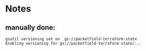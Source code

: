 # Notes

## manually done:

```
gsutil versioning set on  gs://packetfield-terraform-state
Enabling versioning for gs://packetfield-terraform-state/...
```
